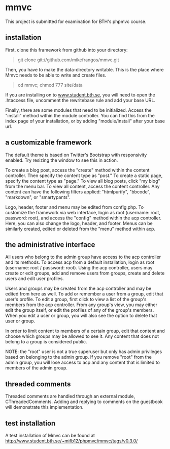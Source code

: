 mmvc
====
This project is submitted for examination for BTH's phpmvc course. 

installation
-----------
First, clone this framework from github into your directory:

> git clone git://github.com/mikefrangos/mmvc.git

Then, you have to make the data-directory writable. This is the place where Mmvc needs to be able to write and create files.

> cd mmvc; chmod 777 site/data

If you are installing on to www.student.bth.se, you will need to open the .htaccess file, uncomment the rewritebase rule and add your base URL. 

Finally, there are some modules that need to be initialized. Access the "install" method within the module controller. You can find this from the index page of your installation, or by adding "module/install" after your base url. 

a customizable framework
-----------
The default theme is based on Twitter's Bootstrap with responsivity enabled. Try resizing the window to see this in action.

To create a blog post, access the "create" method within the content controller. Then specify the content type as "post." To create a static page, specify the content type as "page." To view all blog posts, click "my blog" from the menu bar. To view all content, access the content controller. Any content can have the following filters applied: "htmlpurify", "bbcode", "markdown", or "smartypants". 

Logo, header, footer and menu may be edited from config.php. To customize the framework via web interface, login as root (username: root, password: root), and access the "config" method within the acp controller. Here, you can also change the logo, header, and footer. Menus can be similarly created, edited or deleted from the "menu" method within acp.

the administrative interface
----------
All users who belong to the admin group have access to the acp controller and its methods. To access acp from a default installation, login as root (username: root / password: root). Using the acp controller, users may create or edit groups, add and remove users from groups, create and delete users and edit user profiles. 

Users and groups may be created from the acp controller and may be edited from here as well. To add or remember a user from a group, edit that user's profile. To edit a group, first click to view a list of the group's members from the acp controller. From any group's view, you may either edit the group itself, or edit the profiles of any of the group's members. When you edit a user or group, you will also see the option to delete that user or group. 

In order to limit content to members of a certain group, edit that content and choose which groups may be allowed to see it. Any content that does not belong to a group is considered public.

NOTE: the "root" user is not a true superuser but only has admin privileges based on belonging to the admin group. If you remove "root" from the admin group, you will lose access to acp and any content that is limited to members of the admin group.

threaded comments
----------
Threaded comments are handled through an external module, CThreadedComments. Adding and replying to comments on the guestbook will demonstrate this implementation.

test installation
---------
A test installation of Mmvc can be found at http://www.student.bth.se/~mifb12/phpmvc/mmvc/tags/v0.3.0/
